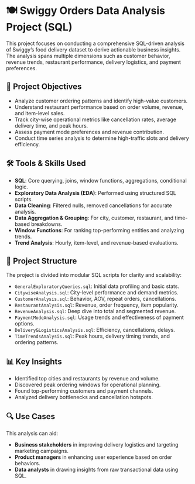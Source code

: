 # 🍽️ Swiggy Orders Data Analysis Project (SQL)

This project focuses on conducting a comprehensive SQL-driven analysis of Swiggy’s food delivery dataset to derive actionable business insights. The analysis spans multiple dimensions such as customer behavior, revenue trends, restaurant performance, delivery logistics, and payment preferences.

## 📌 Project Objectives

* Analyze customer ordering patterns and identify high-value customers.
* Understand restaurant performance based on order volume, revenue, and item-level sales.
* Track city-wise operational metrics like cancellation rates, average delivery time, and peak hours.
* Assess payment mode preferences and revenue contribution.
* Conduct time series analysis to determine high-traffic slots and delivery efficiency.

## 🛠️ Tools & Skills Used

* **SQL**: Core querying, joins, window functions, aggregations, conditional logic.
* **Exploratory Data Analysis (EDA)**: Performed using structured SQL scripts.
* **Data Cleaning**: Filtered nulls, removed cancellations for accurate analysis.
* **Data Aggregation & Grouping**: For city, customer, restaurant, and time-based breakdowns.
* **Window Functions**: For ranking top-performing entities and analyzing trends.
* **Trend Analysis**: Hourly, item-level, and revenue-based evaluations.

## 📁 Project Structure

The project is divided into modular SQL scripts for clarity and scalability:

* `GeneralExploratoryQueries.sql`: Initial data profiling and basic stats.
* `CitywiseAnalysis.sql`: City-level performance and demand metrics.
* `CustomerAnalysis.sql`: Behavior, AOV, repeat orders, cancellations.
* `RestaurantAnalysis.sql`: Revenue, order frequency, item popularity.
* `RevenueAnalysis.sql`: Deep dive into total and segmented revenue.
* `PaymentModeAnalysis.sql`: Usage trends and effectiveness of payment options.
* `Delivery&LogisticsAnalysis.sql`: Efficiency, cancellations, delays.
* `TimeTrendsAnalysis.sql`: Peak hours, delivery timing trends, and ordering patterns.

## 📊 Key Insights

* Identified top cities and restaurants by revenue and volume.
* Discovered peak ordering windows for operational planning.
* Found top-performing customers and payment channels.
* Analyzed delivery bottlenecks and cancellation hotspots.

## 🔍 Use Cases

This analysis can aid:

* **Business stakeholders** in improving delivery logistics and targeting marketing campaigns.
* **Product managers** in enhancing user experience based on order behaviors.
* **Data analysts** in drawing insights from raw transactional data using SQL.
